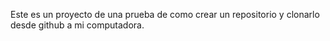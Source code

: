 Este es un proyecto de una prueba  de como crear un repositorio y clonarlo desde github a mi computadora.
